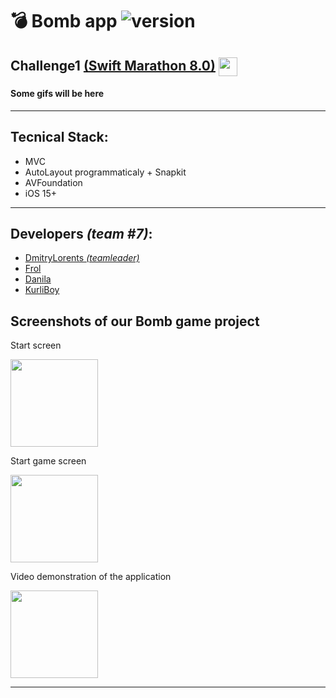# 💣 Bomb app ![version](https://img.shields.io/badge/v1.0-release-green?link=release)

## Challenge1 [(Swift Marathon 8.0)](https://t.me/swiftmarathon) <a href="url"><img src="https://github.com/DmitryLorents/Bomba-Challenge1/blob/dmitry/readmeFix/Bomba-Challenge1/SupportingFiles/Assets.xcassets/ReadmeFiles/swiftMarathon.imageset/swift%20Marathon.jpeg" height="auto" width="30" align="center"></a>

#### Some gifs will be here
---

## Tecnical Stack:

* MVC
* AutoLayout programmaticaly + Snapkit
* AVFoundation
* iOS 15+

---

## Developers *(team #7)*:

* [DmitryLorents *(teamleader)*](https://github.com/DmitryLorents)
* [Frol](https://github.com/AndrewFrolenkov)
* [Danila](https://github.com/DanilaBolshakov1999)
* [KurliBoy](https://github.com/GerashchenkoDmitry)

## Screenshots of our Bomb game project

Start screen

<img src="https://github.com/DmitryLorents/Bomba-Challenge1/blob/dmitry/readmeFix/Bomba-Challenge1/SupportingFiles/Assets.xcassets/ReadmeFiles/MainViewController.imageset/MainViewController.png" width="140"/>

Start game screen

<img src="https://github.com/DmitryLorents/Bomba-Challenge1/assets/47753945/1b6d9c41-fed7-4135-965b-87c290bd91c1" width="140"/>

Video demonstration of the application

<img src="https://github.com/pashaGriDev/TeamBoom/assets/104516847/8c842049-bfc4-4fc8-85a7-22dbbcac50d6" width="140"/>

---


